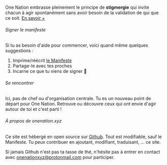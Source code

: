 One Nation embrasse pleinement le principe de **stigmergie** qui invite chacun à agir spontanément sans avoir besoin de la validation de qui que ce soit. [En savoir +](#faq-organisation-stigmergie)

###### Signer le manifeste

Si tu as besoin d'aide pour commencer, voici quand même quelques suggestions : 

1. Imprime/réécrit [le Manifeste](#manifest)
2. Partage-le avec tes proches
3. Incarne ce que tu viens de signer 🥳 

###### Se rencontrer

Ici, pas de chef ou d'organisation centrale. Tu es un nouveau point de départ pour One Nation. Retrouve ou découvre ceux qui ont envie d'agir autour de toi et c'est parti ! 

###### À propos de onenation.xyz

Ce site est hébergé en open source sur [Github](https://github.com/onenationxyz/onenation). Tout est modifiable, sauf le Manifeste. Tu peux contribuer en ajoutant, modifiant, traduisant, ... ce site.

Si jamais Github n'est pas ta tasse de thé, n'hésite pas à entrer en contact avec onenationxyz@protonmail.com pour participer.

